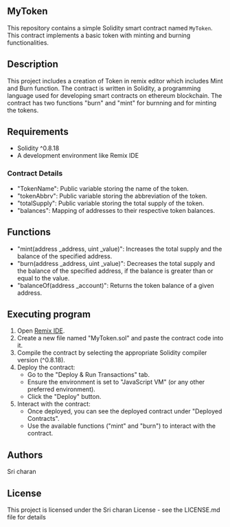 ## MyToken
This repository contains a simple Solidity smart contract named `MyToken`. This contract implements a basic token with minting and burning functionalities.

## Description
This project includes a creation of Token in remix editor which includes Mint and Burn function. The contract is written in Solidity, a programming language used for developing smart contracts on ethereum blockchain. The contract has two functions "burn" and "mint" for burnning and for minting the tokens. 

## Requirements
- Solidity ^0.8.18
- A development environment like Remix IDE 

### Contract Details
- "TokenName": Public variable storing the name of the token.
- "tokenAbbrv": Public variable storing the abbreviation of the token.
- "totalSupply": Public variable storing the total supply of the token.
- "balances": Mapping of addresses to their respective token balances.

## Functions
- "mint(address _address, uint _value)": Increases the total supply and the balance of the specified address.
- "burn(address _address, uint _value)": Decreases the total supply and the balance of the specified address, if the balance is greater than or equal to the value.
- "balanceOf(address _account)": Returns the token balance of a given address.
  
## Executing program
1. Open [Remix IDE](https://remix.ethereum.org/).
2. Create a new file named "MyToken.sol" and paste the contract code into it.
3. Compile the contract by selecting the appropriate Solidity compiler version (^0.8.18).
4. Deploy the contract:
   - Go to the "Deploy & Run Transactions" tab.
   - Ensure the environment is set to "JavaScript VM" (or any other preferred environment).
   - Click the "Deploy" button.
5. Interact with the contract:
   - Once deployed, you can see the deployed contract under "Deployed Contracts".
   - Use the available functions ("mint" and "burn") to interact with the contract.
  
## Authors
Sri charan

## License
This project is licensed under the Sri charan License - see the LICENSE.md file for details
